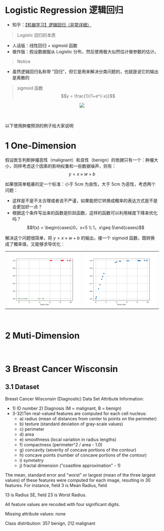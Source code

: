 &emsp; 
# Logistic Regression 逻辑回归
- 知乎：[【机器学习】逻辑回归（非常详细）](https://zhuanlan.zhihu.com/p/74874291)

>Logistic 回归的本质
- 人话版：线性回归 + sigmoid 函数
- 做作版：假设数据服从 Logistic 分布，然后使用极大似然估计做参数的估计。
>Notice
- 虽然逻辑回归名称带 "回归"，但它是用来解决分类问题的，也就是说它的输出是离散的

>sigmoid 函数
$$y = \frac{1}{1+e^{-x}}$$
<div align=center>
    <image src='imgs/sigmoid.png'width=300>
</div>


&emsp;

以下使用肿瘤预测的例子给大家说明
# 1 One-Dimension
假设医生判断肿瘤恶性（malignant）和良性（benign）的依据只有一个：肿瘤大小，同样考虑这个因素的影响权重和一些数据噪声，则有：
$$y = x\times w + b$$

如果很简单粗暴的定一个标准：小于 5cm 为良性，大于 5cm 为恶性，考虑两个问题：
- 这样是不是不太合理或者说不严谨，如果能把它转换成概率的表达方式是不是会更加好一点？
- 根据这个条件写出来的函数是阶跃函数，这样的函数可以利用梯度下降来优化吗？
$$f(x) = \begin{cases}0，x<5 \\ 1，x\geq 5\end{cases}$$

解决这个问题很简单，将 $y = x\times w + b$ 的输出，接一个 sigmoid 函数，既转换成了概率值，又能够求导优化：
<table><tr>
    <td><img src="imgs/tumor-raw.png" border=0></td>
    <td><img src="imgs/tumor-sigmoid.png" border=0></td>
</tr></table>




&emsp;
# 2 Muti-Dimension


&emsp;
# 3 Breast Cancer Wisconsin
## 3.1 Dataset
Breast Cancer Wisconsin (Diagnostic) Data Set Attribute Information:

- 1\) ID number 2) Diagnosis (M = malignant, B = benign)
- 3-32)Ten real-valued features are computed for each cell nucleus:
    - a) radius (mean of distances from center to points on the perimeter) 
    - b) texture (standard deviation of gray-scale values)
    - c) perimeter
    - d) area
    - e) smoothness (local variation in radius lengths)
    - f) compactness (perimeter^2 / area - 1.0)
    - g) concavity (severity of concave portions of the contour)
    - h) concave points (number of concave portions of the contour)
    - i) symmetry
    - j) fractal dimension ("coastline approximation" - 1)

The mean, standard error and "worst" or largest (mean of the three
largest values) of these features were computed for each image,
resulting in 30 features. For instance, field 3 is Mean Radius, field

13 is Radius SE, field 23 is Worst Radius.

All feature values are recoded with four significant digits.

Missing attribute values: none

Class distribution: 357 benign, 212 malignant






